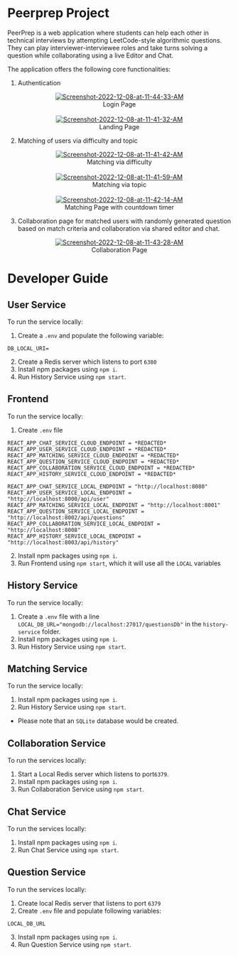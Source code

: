 # Peerprep Project
PeerPrep is a web application where students can help each other in technical interviews by attempting LeetCode-style algorithmic questions. They can play interviewer-interviewee roles and take turns solving a question while collaborating using a live Editor and Chat.

The application offers the following core functionalities:
1. Authentication
<p align="center"> 
<a  href="https://ibb.co/x8nDpTT"><img src="https://i.ibb.co/3Yx7DZZ/Screenshot-2022-12-08-at-11-44-33-AM.png" alt="Screenshot-2022-12-08-at-11-44-33-AM" border="0"></a><br /><a target='_blank'>Login Page</a><br/><br/>
<a href="https://ibb.co/896dVrr"><img src="https://i.ibb.co/RczBW33/Screenshot-2022-12-08-at-11-41-32-AM.png" alt="Screenshot-2022-12-08-at-11-41-32-AM" border="0"></a><br /><a target='_blank'>Landing Page</a><br />  
</p>

2. Matching of users via difficulty and topic
<p align="center"> 
<a href="https://ibb.co/J5CvFj7"><img src="https://i.ibb.co/18brJGq/Screenshot-2022-12-08-at-11-41-42-AM.png" alt="Screenshot-2022-12-08-at-11-41-42-AM" border="0"></a><br /><a target='_blank' >Matching via difficulty</a><br /><br/>
<a href="https://ibb.co/RQH3c67"><img src="https://i.ibb.co/2cKvdM5/Screenshot-2022-12-08-at-11-41-59-AM.png" alt="Screenshot-2022-12-08-at-11-41-59-AM" border="0"></a><br /><a target='_blank'>Matching via topic</a><br /><br/>
<a href="https://ibb.co/3ys0nzx"><img src="https://i.ibb.co/pvP3SyH/Screenshot-2022-12-08-at-11-42-14-AM.png" alt="Screenshot-2022-12-08-at-11-42-14-AM" border="0"></a><br /><a target='_blank'>Matching Page with countdown timer</a><br />
</p>

3. Collaboration page for matched users with randomly generated question based on match criteria and collaboration via shared editor and chat. 
<p align="center"> 
<a href="https://ibb.co/zRDmtyJ"><img src="https://i.ibb.co/mqgRPL8/Screenshot-2022-12-08-at-11-43-28-AM.png" alt="Screenshot-2022-12-08-at-11-43-28-AM" border="0"></a><br /><a target='_blank'>Collaboration Page </a><br />
</p>

# Developer Guide
## User Service
To run the service locally:
1. Create a `.env` and populate the following variable:
```
DB_LOCAL_URI=
```
2. Create a Redis server which listens to port `6380`
3. Install npm packages using `npm i`.
4. Run History Service using `npm start`.

## Frontend
To run the service locally:
1. Create `.env` file 
```
REACT_APP_CHAT_SERVICE_CLOUD_ENDPOINT = *REDACTED*
REACT_APP_USER_SERVICE_CLOUD_ENDPOINT = *REDACTED*
REACT_APP_MATCHING_SERVICE_CLOUD_ENDPOINT = *REDACTED*
REACT_APP_QUESTION_SERVICE_CLOUD_ENDPOINT = *REDACTED*
REACT_APP_COLLABORATION_SERVICE_CLOUD_ENDPOINT = *REDACTED*
REACT_APP_HISTORY_SERVICE_CLOUD_ENDPOINT = *REDACTED*

REACT_APP_CHAT_SERVICE_LOCAL_ENDPOINT = "http://localhost:8080" 
REACT_APP_USER_SERVICE_LOCAL_ENDPOINT = "http://localhost:8000/api/user" 
REACT_APP_MATCHING_SERVICE_LOCAL_ENDPOINT = "http://localhost:8001" 
REACT_APP_QUESTION_SERVICE_LOCAL_ENDPOINT = "http://localhost:8002/api/questions" 
REACT_APP_COLLABORATION_SERVICE_LOCAL_ENDPOINT = "http://localhost:8008"
REACT_APP_HISTORY_SERVICE_LOCAL_ENDPOINT = "http://localhost:8003/api/history"
```
2. Install npm packages using `npm i`.
3. Run Frontend using `npm start`, which it will use all the `LOCAL` variables

## History Service

To run the service locally:
1. Create a `.env` file with a line `LOCAL_DB_URL="mongodb://localhost:27017/questionsDb"` in the `history-service` folder.
2. Install npm packages using `npm i`.
3. Run History Service using `npm start`.


## Matching Service

To run the service locally:
1. Install npm packages using `npm i`.
2. Run History Service using `npm start`.
- Please note that an `SQLite` database would be created.

## Collaboration Service

To run the services locally:
1. Start a Local Redis server which listens to port`6379`.
2. Install npm packages using `npm i`.
3. Run Collaboration Service using `npm start`.


## Chat Service
To run the services locally:
1. Install npm packages using `npm i`.
2. Run Chat Service using `npm start`.


## Question Service
To run the services locally:

1. Create local Redis server that listens to port `6379`
2. Create `.env` file and populate following variables:
```
LOCAL_DB_URL
```
3. Install npm packages using `npm i`.
4. Run Question Service using `npm start`.
